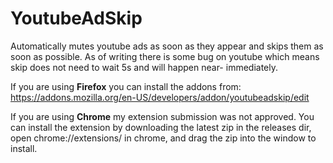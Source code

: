 # YoutubeAdSkip 

Automatically mutes youtube ads as soon as they appear and skips them as soon as possible. As of
writing there is some bug on youtube which means skip does not need to wait 5s and will happen near-
immediately.

If you are using **Firefox** you can install the addons from: https://addons.mozilla.org/en-US/developers/addon/youtubeadskip/edit

If you are using **Chrome** my extension submission was not approved. You can install the extension
by downloading the latest zip in the releases dir, open chrome://extensions/ in chrome, and drag the
zip into the window to install.